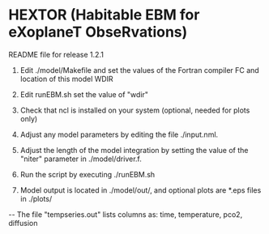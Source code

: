 # HEXTOR (Habitable EBM for eXoplaneT ObseRvations)

README file for release 1.2.1

1) Edit ./model/Makefile and set the values of the Fortran compiler FC and location of this model WDIR

2) Edit runEBM.sh set the value of "wdir"

3) Check that ncl is installed on your system (optional, needed for plots only)

4) Adjust any model parameters by editing the file ./input.nml. 

5) Adjust the length of the model integration by setting the value of the "niter" parameter in ./model/driver.f.

6) Run the script by executing ./runEBM.sh

7) Model output is located in ./model/out/, and optional plots are *.eps files in ./plots/

-- The file "tempseries.out" lists columns as: time, temperature, pco2, diffusion


